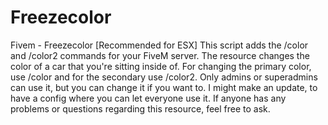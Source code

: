 # Freezecolor
Fivem - Freezecolor  [Recommended for ESX] This script adds the /color and /color2 commands for your FiveM server. The resource changes the color of a car that you're sitting inside of. For changing the primary color, use /color and for the secondary use /color2. Only admins or superadmins can use it, but you can change it if you want to. I might make an update, to have a config where you can let everyone use it. If anyone has any problems or questions regarding this resource, feel free to ask. 
